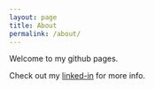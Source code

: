 ```yaml
---
layout: page
title: About
permalink: /about/
---
```

Welcome to my github pages.

Check out my [linked-in][linked-in] for more info.

[linked-in]: https://www.linkedin.com/in/ted-healey-9211271/
